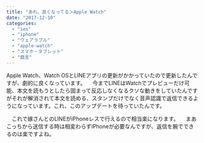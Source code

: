 ```yaml
---
title: "あれ、良くなってる＞Apple Watch"
date: "2017-12-10"
categories: 
  - "ios"
  - "iphone"
  - "ウェアラブル"
  - "apple-watch"
  - "スマホ・タブレット"
  - "戯言"
---
```


Apple Watch、Watch OSとLINEアプリの更新がかかっていたので更新したんですが、劇的に良くなっています。 　今までLINEはWatchでプレビューだけ可能、本文を読もうとしたら固まって反応しなくなるクソな動きをしていたんですがそれが解消されて本文を読める、スタンプだけでなく音声認識で返信できるようになっています。これ、このアップデートを待っていたんです。

　これで嫁さんとのLINEがiPhoneレスで行えるので相当楽になります。 　まあこっちから送信する時は相変わらずiPhoneが必要なんですが、返信を腕でできるのは楽ですよね。
